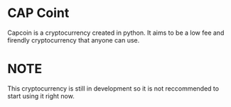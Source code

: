 # CAP Coint
Capcoin is a cryptocurrency created in python. It aims to be a low fee and firendly cryptocurrency that anyone can use.
# NOTE
This cryptocurrency is still in development so it is not reccommended to start using it right now.
